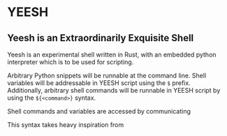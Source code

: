 # YEESH
## Yeesh is an Extraordinarily Exquisite Shell

Yeesh is an experimental shell written in Rust, with an embedded
python interpreter which is to be used for scripting. 

Arbitrary Python snippets will be runnable at the command line.
Shell variables will be addressable in YEESH script using
the `$` prefix. Additionally, arbitrary shell commands will be
runnable in YEESH script by using the `${<command>}` syntax.

Shell commands and variables are accessed by communicating 

This syntax takes heavy inspiration from 